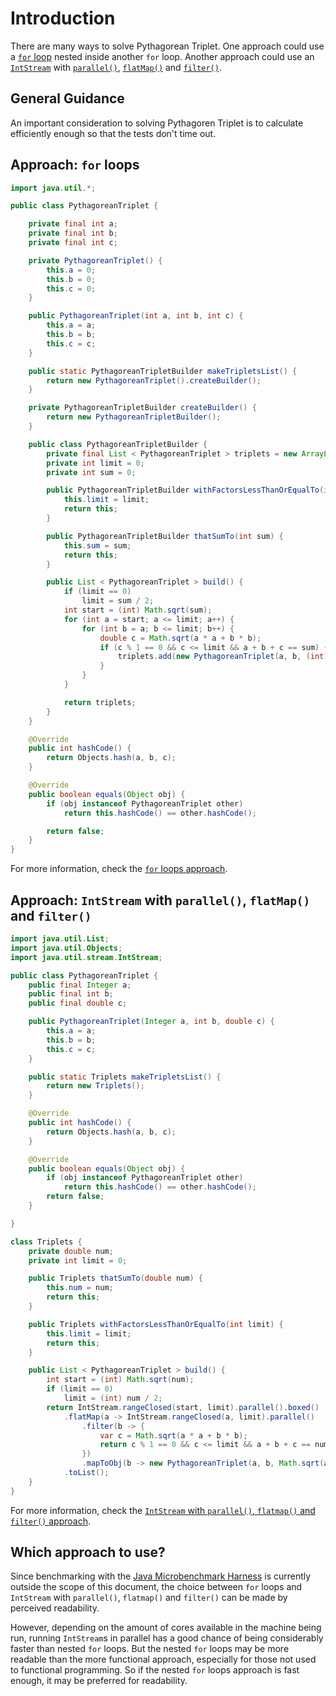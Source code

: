 # Introduction

There are many ways to solve Pythagorean Triplet.
One approach could use a [`for` loop][for-loop] nested inside another `for` loop.
Another approach could use an [`IntStream`][intstream] with [`parallel()`][parallel], [`flatMap()`][flatmap] and [`filter()`][filter].

## General Guidance

An important consideration to solving Pythagoren Triplet is to calculate efficiently enough so that the tests don't time out.

## Approach: `for` loops

```java
import java.util.*;

public class PythagoreanTriplet {

    private final int a;
    private final int b;
    private final int c;

    private PythagoreanTriplet() {
        this.a = 0;
        this.b = 0;
        this.c = 0;
    }

    public PythagoreanTriplet(int a, int b, int c) {
        this.a = a;
        this.b = b;
        this.c = c;
    }

    public static PythagoreanTripletBuilder makeTripletsList() {
        return new PythagoreanTriplet().createBuilder();
    }

    private PythagoreanTripletBuilder createBuilder() {
        return new PythagoreanTripletBuilder();
    }

    public class PythagoreanTripletBuilder {
        private final List < PythagoreanTriplet > triplets = new ArrayList < > ();
        private int limit = 0;
        private int sum = 0;

        public PythagoreanTripletBuilder withFactorsLessThanOrEqualTo(int limit) {
            this.limit = limit;
            return this;
        }

        public PythagoreanTripletBuilder thatSumTo(int sum) {
            this.sum = sum;
            return this;
        }

        public List < PythagoreanTriplet > build() {
            if (limit == 0)
                limit = sum / 2;
            int start = (int) Math.sqrt(sum);
            for (int a = start; a <= limit; a++) {
                for (int b = a; b <= limit; b++) {
                    double c = Math.sqrt(a * a + b * b);
                    if (c % 1 == 0 && c <= limit && a + b + c == sum) {
                        triplets.add(new PythagoreanTriplet(a, b, (int) c));
                    }
                }
            }

            return triplets;
        }
    }

    @Override
    public int hashCode() {
        return Objects.hash(a, b, c);
    }

    @Override
    public boolean equals(Object obj) {
        if (obj instanceof PythagoreanTriplet other)
            return this.hashCode() == other.hashCode();

        return false;
    }
}
```

For more information, check the [`for` loops approach][approach-for-loops].

## Approach: `IntStream` with `parallel()`, `flatMap()` and `filter()`

```java
import java.util.List;
import java.util.Objects;
import java.util.stream.IntStream;

public class PythagoreanTriplet {
    public final Integer a;
    public final int b;
    public final double c;

    public PythagoreanTriplet(Integer a, int b, double c) {
        this.a = a;
        this.b = b;
        this.c = c;
    }

    public static Triplets makeTripletsList() {
        return new Triplets();
    }

    @Override
    public int hashCode() {
        return Objects.hash(a, b, c);
    }

    @Override
    public boolean equals(Object obj) {
        if (obj instanceof PythagoreanTriplet other)
            return this.hashCode() == other.hashCode();
        return false;
    }

}

class Triplets {
    private double num;
    private int limit = 0;

    public Triplets thatSumTo(double num) {
        this.num = num;
        return this;
    }

    public Triplets withFactorsLessThanOrEqualTo(int limit) {
        this.limit = limit;
        return this;
    }

    public List < PythagoreanTriplet > build() {
        int start = (int) Math.sqrt(num);
        if (limit == 0)
            limit = (int) num / 2;
        return IntStream.rangeClosed(start, limit).parallel().boxed()
            .flatMap(a -> IntStream.rangeClosed(a, limit).parallel()
                .filter(b -> {
                    var c = Math.sqrt(a * a + b * b);
                    return c % 1 == 0 && c <= limit && a + b + c == num;
                })
                .mapToObj(b -> new PythagoreanTriplet(a, b, Math.sqrt(a * a + b * b))))
            .toList();
    }
}
```

For more information, check the [`IntStream` with `parallel()`, `flatmap()` and `filter()` approach][approach-intstream-parallel-flatmap-filter].

## Which approach to use?

Since benchmarking with the [Java Microbenchmark Harness][jmh] is currently outside the scope of this document,
the choice between `for` loops and `IntStream` with `parallel()`, `flatmap()` and `filter()` can be made by perceived readability.

However, depending on the amount of cores available in the machine being run, running `IntStream`s in parallel has a good chance
of being considerably faster than nested `for` loops.
But the nested `for` loops may be more readable than the more functional approach, especially for those not used to functional programming.
So if the nested `for` loops approach is fast enough, it may be preferred for readability.

[for-loop]: https://www.geeksforgeeks.org/java-for-loop-with-examples/
[intstream]: https://docs.oracle.com/javase/8/docs/api/java/util/stream/IntStream.html
[parallel]: https://docs.oracle.com/javase/8/docs/api/java/util/stream/IntStream.html#parallel--
[flatmap]: https://docs.oracle.com/javase/8/docs/api/java/util/stream/IntStream.html#flatMap-java.util.function.IntFunction-
[filter]: https://docs.oracle.com/javase/8/docs/api/java/util/stream/IntStream.html#filter-java.util.function.IntPredicate-
[approach-for-loops]: https://exercism.org/tracks/java/exercises/pythagorean-triplets/approaches/for-loops
[approach-intstream-parallel-flatmap-filter]: https://exercism.org/tracks/java/exercises/pythagorean-triplets/approaches/if-intstream-parallel-flatmap-filter
[jmh]: https://github.com/openjdk/jmh
